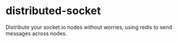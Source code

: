 # distributed-socket

Distribute your socket.io nodes without worries, using redis to send messages across nodes.
